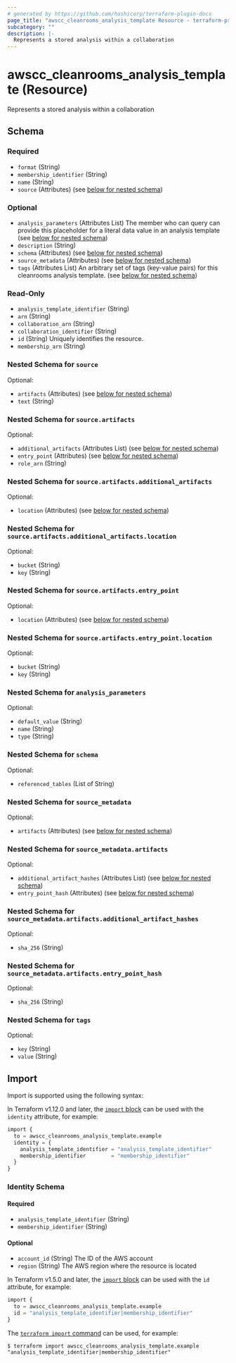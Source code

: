 ```yaml
---
# generated by https://github.com/hashicorp/terraform-plugin-docs
page_title: "awscc_cleanrooms_analysis_template Resource - terraform-provider-awscc"
subcategory: ""
description: |-
  Represents a stored analysis within a collaboration
---
```


# awscc_cleanrooms_analysis_template (Resource)

Represents a stored analysis within a collaboration



<!-- schema generated by tfplugindocs -->
## Schema

### Required

- `format` (String)
- `membership_identifier` (String)
- `name` (String)
- `source` (Attributes) (see [below for nested schema](#nestedatt--source))

### Optional

- `analysis_parameters` (Attributes List) The member who can query can provide this placeholder for a literal data value in an analysis template (see [below for nested schema](#nestedatt--analysis_parameters))
- `description` (String)
- `schema` (Attributes) (see [below for nested schema](#nestedatt--schema))
- `source_metadata` (Attributes) (see [below for nested schema](#nestedatt--source_metadata))
- `tags` (Attributes List) An arbitrary set of tags (key-value pairs) for this cleanrooms analysis template. (see [below for nested schema](#nestedatt--tags))

### Read-Only

- `analysis_template_identifier` (String)
- `arn` (String)
- `collaboration_arn` (String)
- `collaboration_identifier` (String)
- `id` (String) Uniquely identifies the resource.
- `membership_arn` (String)

<a id="nestedatt--source"></a>
### Nested Schema for `source`

Optional:

- `artifacts` (Attributes) (see [below for nested schema](#nestedatt--source--artifacts))
- `text` (String)

<a id="nestedatt--source--artifacts"></a>
### Nested Schema for `source.artifacts`

Optional:

- `additional_artifacts` (Attributes List) (see [below for nested schema](#nestedatt--source--artifacts--additional_artifacts))
- `entry_point` (Attributes) (see [below for nested schema](#nestedatt--source--artifacts--entry_point))
- `role_arn` (String)

<a id="nestedatt--source--artifacts--additional_artifacts"></a>
### Nested Schema for `source.artifacts.additional_artifacts`

Optional:

- `location` (Attributes) (see [below for nested schema](#nestedatt--source--artifacts--additional_artifacts--location))

<a id="nestedatt--source--artifacts--additional_artifacts--location"></a>
### Nested Schema for `source.artifacts.additional_artifacts.location`

Optional:

- `bucket` (String)
- `key` (String)



<a id="nestedatt--source--artifacts--entry_point"></a>
### Nested Schema for `source.artifacts.entry_point`

Optional:

- `location` (Attributes) (see [below for nested schema](#nestedatt--source--artifacts--entry_point--location))

<a id="nestedatt--source--artifacts--entry_point--location"></a>
### Nested Schema for `source.artifacts.entry_point.location`

Optional:

- `bucket` (String)
- `key` (String)





<a id="nestedatt--analysis_parameters"></a>
### Nested Schema for `analysis_parameters`

Optional:

- `default_value` (String)
- `name` (String)
- `type` (String)


<a id="nestedatt--schema"></a>
### Nested Schema for `schema`

Optional:

- `referenced_tables` (List of String)


<a id="nestedatt--source_metadata"></a>
### Nested Schema for `source_metadata`

Optional:

- `artifacts` (Attributes) (see [below for nested schema](#nestedatt--source_metadata--artifacts))

<a id="nestedatt--source_metadata--artifacts"></a>
### Nested Schema for `source_metadata.artifacts`

Optional:

- `additional_artifact_hashes` (Attributes List) (see [below for nested schema](#nestedatt--source_metadata--artifacts--additional_artifact_hashes))
- `entry_point_hash` (Attributes) (see [below for nested schema](#nestedatt--source_metadata--artifacts--entry_point_hash))

<a id="nestedatt--source_metadata--artifacts--additional_artifact_hashes"></a>
### Nested Schema for `source_metadata.artifacts.additional_artifact_hashes`

Optional:

- `sha_256` (String)


<a id="nestedatt--source_metadata--artifacts--entry_point_hash"></a>
### Nested Schema for `source_metadata.artifacts.entry_point_hash`

Optional:

- `sha_256` (String)




<a id="nestedatt--tags"></a>
### Nested Schema for `tags`

Optional:

- `key` (String)
- `value` (String)

## Import

Import is supported using the following syntax:

In Terraform v1.12.0 and later, the [`import` block](https://developer.hashicorp.com/terraform/language/import) can be used with the `identity` attribute, for example:

```terraform
import {
  to = awscc_cleanrooms_analysis_template.example
  identity = {
    analysis_template_identifier = "analysis_template_identifier"
    membership_identifier        = "membership_identifier"
  }
}
```

<!-- schema generated by tfplugindocs -->
### Identity Schema

#### Required

- `analysis_template_identifier` (String)
- `membership_identifier` (String)

#### Optional

- `account_id` (String) The ID of the AWS account
- `region` (String) The AWS region where the resource is located

In Terraform v1.5.0 and later, the [`import` block](https://developer.hashicorp.com/terraform/language/import) can be used with the `id` attribute, for example:

```terraform
import {
  to = awscc_cleanrooms_analysis_template.example
  id = "analysis_template_identifier|membership_identifier"
}
```

The [`terraform import` command](https://developer.hashicorp.com/terraform/cli/commands/import) can be used, for example:

```shell
$ terraform import awscc_cleanrooms_analysis_template.example "analysis_template_identifier|membership_identifier"
```

